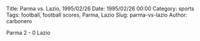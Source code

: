 Title: Parma vs. Lazio, 1995/02/26
Date: 1995/02/26 00:00
Category: sports
Tags: football, football scores, Parma, Lazio
Slug: parma-vs-lazio
Author: carbonero


Parma 2 - 0 Lazio
